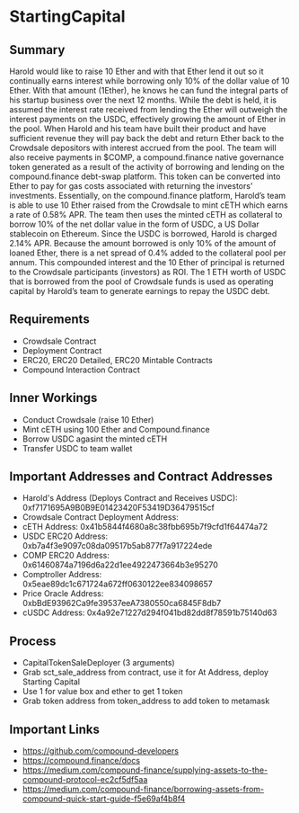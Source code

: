 # StartingCapital

## Summary
Harold would like to raise 10 Ether and with that Ether lend it out so it continually earns interest while borrowing only 10% of the dollar value of 10 Ether. With that amount (1Ether), he knows he can fund the integral parts of his startup business over the next 12 months. While the debt is held, it is assumed the interest rate received from lending the Ether will outweigh the interest payments on the USDC, effectively growing the amount of Ether in the pool. When Harold and his team have built their product and have sufficient revenue they will pay back the debt and return Ether back to the Crowdsale depositors with interest accrued from the pool. The team will also receive payments in $COMP, a compound.finance native governance token generated as a result of the activity of borrowing and lending on the compound.finance debt-swap platform. This token can be converted into Ether to pay for gas costs associated with returning the investors’ investments.
Essentially, on the compound.finance platform, Harold’s team is able to use 10 Ether raised from the Crowdsale to mint cETH which earns a rate of 0.58% APR.  The team then uses the minted cETH as collateral to borrow 10% of the net dollar value in the form of USDC, a US Dollar stablecoin on Ethereum.  Since the USDC is borrowed, Harold is charged 2.14% APR.  Because the amount borrowed is only 10% of the amount of loaned Ether, there is a net spread of 0.4% added to the collateral pool per annum.  This compounded interest and the 10 Ether of principal is returned to the Crowdsale participants (investors) as ROI.  The 1 ETH worth of USDC that is borrowed from the pool of Crowdsale funds is used as operating capital by Harold’s team to generate earnings to repay the USDC debt.


## Requirements
* Crowdsale Contract
* Deployment Contract
* ERC20, ERC20 Detailed, ERC20 Mintable Contracts
* Compound Interaction Contract

## Inner Workings
* Conduct Crowdsale (raise 10 Ether)
* Mint cETH using 100 Ether and Compound.finance
* Borrow USDC agasint the minted cETH
* Transfer USDC to team wallet

## Important Addresses and Contract Addresses
* Harold's Address (Deploys Contract and Receives USDC): 0xf7171695A9B0B9E01423420F53419D36479515cf
* Crowdsale Contract Deployment Address: 
* cETH Address: 0x41b5844f4680a8c38fbb695b7f9cfd1f64474a72
* USDC ERC20 Address: 0xb7a4f3e9097c08da09517b5ab877f7a917224ede
* COMP ERC20 Address: 0x61460874a7196d6a22d1ee4922473664b3e95270
* Comptroller Address: 0x5eae89dc1c671724a672ff0630122ee834098657
* Price Oracle Address: 0xbBdE93962Ca9fe39537eeA7380550ca6845F8db7
* cUSDC Address: 0x4a92e71227d294f041bd82dd8f78591b75140d63

## Process
* CapitalTokenSaleDeployer (3 arguments)
* Grab sct_sale_address from contract, use it for At Address, deploy Starting Capital
* Use 1 for value box and ether to get 1 token
* Grab token address from token_address to add token to metamask

## Important Links
* https://github.com/compound-developers
* https://compound.finance/docs
* https://medium.com/compound-finance/supplying-assets-to-the-compound-protocol-ec2cf5df5aa
* https://medium.com/compound-finance/borrowing-assets-from-compound-quick-start-guide-f5e69af4b8f4
